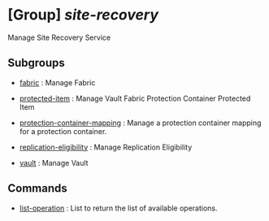 # [Group] _site-recovery_

Manage Site Recovery Service

## Subgroups

- [fabric](/Commands/site-recovery/fabric/readme.md)
: Manage Fabric

- [protected-item](/Commands/site-recovery/protected-item/readme.md)
: Manage Vault Fabric Protection Container Protected Item

- [protection-container-mapping](/Commands/site-recovery/protection-container-mapping/readme.md)
: Manage a protection container mapping for a protection container.

- [replication-eligibility](/Commands/site-recovery/replication-eligibility/readme.md)
: Manage Replication Eligibility

- [vault](/Commands/site-recovery/vault/readme.md)
: Manage Vault

## Commands

- [list-operation](/Commands/site-recovery/_list-operation.md)
: List to return the list of available operations.
